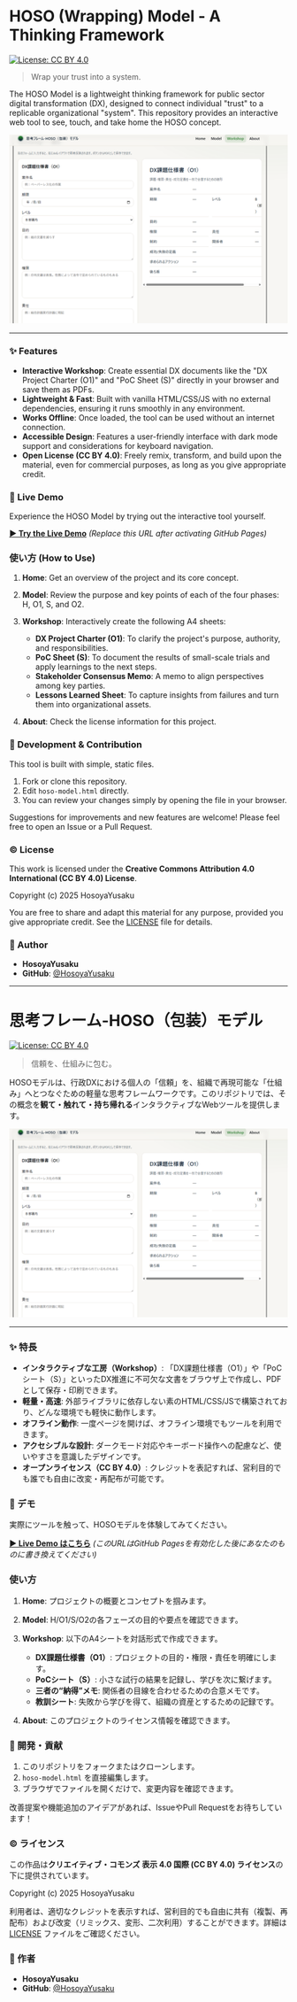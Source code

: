 # HOSO (Wrapping) Model - A Thinking Framework

[![License: CC BY 4.0](https://img.shields.io/badge/License-CC_BY_4.0-lightgrey.svg)](https://creativecommons.org/licenses/by/4.0/)

> Wrap your trust into a system.

The HOSO Model is a lightweight thinking framework for public sector digital transformation (DX), designed to connect individual "trust" to a replicable organizational "system". This repository provides an interactive web tool to see, touch, and take home the HOSO concept.

![Screenshot of the HOSO Model web tool](./hoso-model-screenshot.png)

---

### ✨ Features

* **Interactive Workshop**: Create essential DX documents like the "DX Project Charter (O1)" and "PoC Sheet (S)" directly in your browser and save them as PDFs.
* **Lightweight & Fast**: Built with vanilla HTML/CSS/JS with no external dependencies, ensuring it runs smoothly in any environment.
* **Works Offline**: Once loaded, the tool can be used without an internet connection.
* **Accessible Design**: Features a user-friendly interface with dark mode support and considerations for keyboard navigation.
* **Open License (CC BY 4.0)**: Freely remix, transform, and build upon the material, even for commercial purposes, as long as you give appropriate credit.

### 🚀 Live Demo

Experience the HOSO Model by trying out the interactive tool yourself.

**[▶ Try the Live Demo](https://your-github-username.github.io/hoso-model/)** *(Replace this URL after activating GitHub Pages)*

### 使い方 (How to Use)

1. **Home**: Get an overview of the project and its core concept.
2. **Model**: Review the purpose and key points of each of the four phases: H, O1, S, and O2.
3. **Workshop**: Interactively create the following A4 sheets:

    - **DX Project Charter (O1)**: To clarify the project's purpose, authority, and responsibilities.
    - **PoC Sheet (S)**: To document the results of small-scale trials and apply learnings to the next steps.
    - **Stakeholder Consensus Memo**: A memo to align perspectives among key parties.
    - **Lessons Learned Sheet**: To capture insights from failures and turn them into organizational assets.

4. **About**: Check the license information for this project.

### 🔧 Development & Contribution

This tool is built with simple, static files.

1. Fork or clone this repository.
2. Edit `hoso-model.html` directly.
3. You can review your changes simply by opening the file in your browser.

Suggestions for improvements and new features are welcome! Please feel free to open an Issue or a Pull Request.

### ©️ License

This work is licensed under the **Creative Commons Attribution 4.0 International (CC BY 4.0) License**.

Copyright (c) 2025 HosoyaYusaku

You are free to share and adapt this material for any purpose, provided you give appropriate credit. See the [LICENSE](./LICENSE) file for details.

### 👤 Author

* **HosoyaYusaku**
* **GitHub**: [@HosoyaYusaku](https://github.com/HosoyaYusaku) 

---
<!-- Avoid unnecessary <br> here -->

# 思考フレーム-HOSO（包装）モデル

[![License: CC BY 4.0](https://img.shields.io/badge/License-CC_BY_4.0-lightgrey.svg)](https://creativecommons.org/licenses/by/4.0/deed.ja)

> 信頼を、仕組みに包む。

HOSOモデルは、行政DXにおける個人の「信頼」を、組織で再現可能な「仕組み」へとつなぐための軽量な思考フレームワークです。このリポジトリでは、その概念を**観て・触れて・持ち帰れる**インタラクティブなWebツールを提供します。

![HOSOモデルのスクリーンショット](./hoso-model-screenshot.png)

---

### ✨ 特長

* **インタラクティブな工房（Workshop）**: 「DX課題仕様書（O1）」や「PoCシート（S）」といったDX推進に不可欠な文書をブラウザ上で作成し、PDFとして保存・印刷できます。
* **軽量・高速**: 外部ライブラリに依存しない素のHTML/CSS/JSで構築されており、どんな環境でも軽快に動作します。
* **オフライン動作**: 一度ページを開けば、オフライン環境でもツールを利用できます。
* **アクセシブルな設計**: ダークモード対応やキーボード操作への配慮など、使いやすさを意識したデザインです。
* **オープンライセンス（CC BY 4.0）**: クレジットを表記すれば、営利目的でも誰でも自由に改変・再配布が可能です。

### 🚀 デモ

実際にツールを触って、HOSOモデルを体験してみてください。

**[▶ Live Demo はこちら](https://your-github-username.github.io/hoso-model/)** *(このURLはGitHub Pagesを有効化した後にあなたのものに書き換えてください)*

### 使い方

1. **Home**: プロジェクトの概要とコンセプトを掴みます。
2. **Model**: H/O1/S/O2の各フェーズの目的や要点を確認できます。
3. **Workshop**: 以下のA4シートを対話形式で作成できます。

    - **DX課題仕様書（O1）**: プロジェクトの目的・権限・責任を明確にします。
    - **PoCシート（S）**: 小さな試行の結果を記録し、学びを次に繋げます。
    - **三者の“納得”メモ**: 関係者の目線を合わせるための合意メモです。
    - **教訓シート**: 失敗から学びを得て、組織の資産とするための記録です。

4. **About**: このプロジェクトのライセンス情報を確認できます。

### 🔧 開発・貢献

1. このリポジトリをフォークまたはクローンします。
2. `hoso-model.html` を直接編集します。
3. ブラウザでファイルを開くだけで、変更内容を確認できます。

改善提案や機能追加のアイデアがあれば、IssueやPull Requestをお待ちしています！

### ©️ ライセンス

この作品は**クリエイティブ・コモンズ 表示 4.0 国際 (CC BY 4.0) ライセンス**の下に提供されています。

Copyright (c) 2025 HosoyaYusaku

利用者は、適切なクレジットを表示すれば、営利目的でも自由に共有（複製、再配布）および改変（リミックス、変形、二次利用）することができます。詳細は [LICENSE](./LICENSE) ファイルをご確認ください。

### 👤 作者

* **HosoyaYusaku**
* **GitHub**: [@HosoyaYusaku](https://github.com/HosoyaYusaku)
